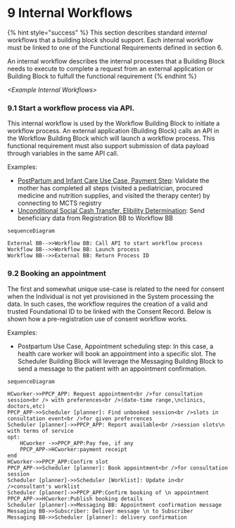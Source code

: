 # 9 Internal Workflows

{% hint style="success" %}
This section describes standard _internal_ workflows that a building block should support. Each internal workflow must be linked to one of the Functional Requirements defined in section 6.

An internal workflow describes the internal processes that a Building Block needs to execute to complete a request from an external application or Building Block to fulfull the functional requirement
{% endhint %}

_\<Example Internal Workflows>_

### 9.1 Start a workflow process via API.&#x20;

This internal workflow is used by the Workflow Building Block to initiate a workflow process. An external application (Building Block) calls an API in the Workflow Building Block which will launch a workflow process. This functional requirement must also support submission of data payload through variables in the same API call.

Examples:&#x20;

* [PostPartum and Infant Care Use Case, Payment Step](https://govstack-global.atlassian.net/wiki/spaces/GH/pages/49381394/PostPartum-01-Example+Implementation+Original+-+multiple+steps): Validate the mother has completed all steps (visited a pediatrician, procured medicine and nutrition supplies, and visited the therapy center) by connecting to MCTS registry
* [Unconditional Social Cash Transfer, Elibility Determination](https://govstack.gitbook.io/product-use-cases/product-use-case/inst-1-unconditional-social-cash-transfer): Send beneficiary data from Registration BB to Workflow BB

```mermaid
sequenceDiagram

External BB-->>Workflow BB: Call API to start workflow process
Workflow BB-->>Workflow BB: Launch process
Workflow BB-->>External BB: Return Process ID

```



### 9.2 Booking an appointment&#x20;

The first and somewhat unique use-case is related to the need for consent when the Individual is not yet provisioned in the System processing the data. In such cases, the workflow requires the creation of a valid and trusted Foundational ID to be linked with the Consent Record. Below is shown how a pre-registration use of consent workflow works.

Examples:&#x20;

* Postpartum Use Case, Appointment scheduling step: In this case, a health care worker will book an appointment into a specific slot. The Scheduler Building Block will leverage the Messaging Building Block to send a message to the patient with an appointment confirmation.

```mermaid
sequenceDiagram

HCworker->>PPCP_APP: Request appointment<br />for consultation session<br /> with preferences<br />(date-time range,\nclinics, doctors,etc)
PPCP_APP->>Scheduler [planner]: Find unbooked session<br />slots in consultation event<br />for given preferrences
Scheduler [planner]->>PPCP_APP: Report available<br />session slots\n with terms of service
opt: 
    HCworker ->>PPCP_APP:Pay fee, if any
    PPCP_APP->HCworker:payment receipt 
end
HCworker->>PPCP_APP:Confirm slot 
PPCP_APP->>Scheduler [planner]: Book appointment<br />for consultation session 
Scheduler [planner]->>Scheduler [Worklist]: Update in<br />consultant's worklist
Scheduler [planner]->>PPCP_APP:Confirm booking of \n appointment
PPCP_APP->>HCworker:Publish booking details 
Scheduler [planner]->>Messaging BB: Appointment confirmation message
Messaging BB->>Subscriber: Deliver message \n to Subscriber
Messaging BB->>Scheduler [planner]: delivery confirmation
```
